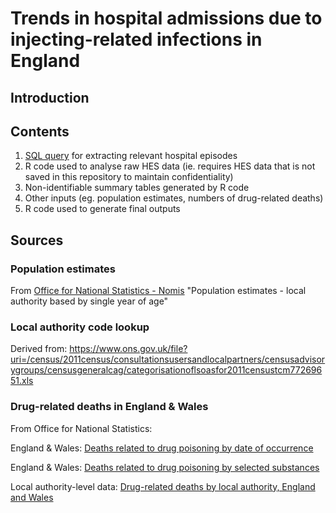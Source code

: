 # Trends in hospital admissions due to injecting-related infections in England

## Introduction

## Contents

1. [SQL query](https://github.com/danlewer/irid_trends/blob/main/HES_query.sql) for extracting relevant hospital episodes
2. R code used to analyse raw HES data (ie. requires HES data that is not saved in this repository to maintain confidentiality)
3. Non-identifiable summary tables generated by R code
4. Other inputs (eg. population estimates, numbers of drug-related deaths)
5. R code used to generate final outputs 

## Sources

### Population estimates

From [Office for National Statistics - Nomis](https://www.nomisweb.co.uk/datasets/pestsyoala) "Population estimates - local authority based by single year of age"

### Local authority code lookup 

Derived from:
https://www.ons.gov.uk/file?uri=/census/2011census/consultationsusersandlocalpartners/censusadvisorygroups/censusgeneralcag/categorisationoflsoasfor2011censustcm77269651.xls

### Drug-related deaths in England & Wales

From Office for National Statistics:

England & Wales: [Deaths related to drug poisoning by date of occurrence](https://www.ons.gov.uk/peoplepopulationandcommunity/birthsdeathsandmarriages/deaths/datasets/deathsrelatedtodrugpoisoningbydateofoccurrence)

England & Wales: [Deaths related to drug poisoning by selected substances](https://www.ons.gov.uk/peoplepopulationandcommunity/birthsdeathsandmarriages/deaths/datasets/deathsrelatedtodrugpoisoningbyselectedsubstances)

Local authority-level data: [Drug-related deaths by local authority, England and Wales](https://www.ons.gov.uk/peoplepopulationandcommunity/birthsdeathsandmarriages/deaths/datasets/drugmisusedeathsbylocalauthority)


